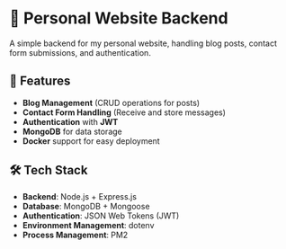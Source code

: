 # 📌 Personal Website Backend

A simple backend for my personal website, handling blog posts, contact form submissions, and authentication.

## 🚀 Features
- **Blog Management** (CRUD operations for posts)
- **Contact Form Handling** (Receive and store messages)
- **Authentication** with **JWT**
- **MongoDB** for data storage
- **Docker** support for easy deployment

## 🛠️ Tech Stack
- **Backend**: Node.js + Express.js
- **Database**: MongoDB + Mongoose
- **Authentication**: JSON Web Tokens (JWT)
- **Environment Management**: dotenv
- **Process Management**: PM2
